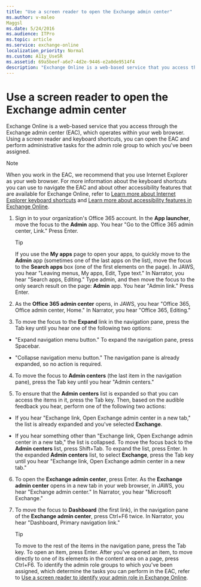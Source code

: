 ```yaml
---
title: "Use a screen reader to open the Exchange admin center"
ms.author: v-maleo
Maggsl
ms.date: 5/24/2016
ms.audience: ITPro
ms.topic: article
ms.service: exchange-online
localization_priority: Normal
ms.custom: A11y_UseSR
ms.assetid: 69a5beef-a6e7-4d2e-9446-e2a0de9514f4
description: "Exchange Online is a web-based service that you access through the Exchange admin center (EAC), which operates within your web browser. Using a screen reader and keyboard shortcuts, you can open the EAC and perform administrative tasks for the admin role group to which you've been assigned."
---
```


# Use a screen reader to open the Exchange admin center

Exchange Online is a web-based service that you access through the Exchange admin center (EAC), which operates within your web browser. Using a screen reader and keyboard shortcuts, you can open the EAC and perform administrative tasks for the admin role group to which you've been assigned.
  
> [!NOTE]
> When you work in the EAC, we recommend that you use Internet Explorer as your web browser. For more information about the keyboard shortcuts you can use to navigate the EAC and about other accessibility features that are available for Exchange Online, refer to [Learn more about Internet Explorer keyboard shortcuts](http://technet.microsoft.com/library/http://go.microsoft.com/fwlink/?LinkID=787614.aspx) and [Learn more about accessibility features in Exchange Online](http://technet.microsoft.com/library/XXX.aspx). 
  
1. Sign in to your organization's Office 365 account. In the **App launcher**, move the focus to the **Admin** app. You hear "Go to the Office 365 admin center, Link." Press Enter. 
    
    > [!TIP]
    > If you use the **My apps** page to open your apps, to quickly move to the **Admin** app (sometimes one of the last apps on the list), move the focus to the **Search apps** box (one of the first elements on the page). In JAWS, you hear "Leaving menus, My apps, Edit, Type text." In Narrator, you hear "Search apps, Editing." Type admin, and then move the focus to the only search result on the page: **Admin** app. You hear "Admin link." Press Enter. 
  
2. As the **Office 365 admin center** opens, in JAWS, you hear "Office 365, Office admin center, Home." In Narrator, you hear "Office 365, Editing." 
    
3. To move the focus to the **Expand** link in the navigation pane, press the Tab key until you hear one of the following two options: 
    
  - "Expand navigation menu button." To expand the navigation pane, press Spacebar.
    
  - "Collapse navigation menu button." The navigation pane is already expanded, so no action is required.
    
4. To move the focus to **Admin centers** (the last item in the navigation pane), press the Tab key until you hear "Admin centers." 
    
5. To ensure that the **Admin centers** list is expanded so that you can access the items in it, press the Tab key. Then, based on the audible feedback you hear, perform one of the following two actions: 
    
  - If you hear "Exchange link, Open Exchange admin center in a new tab," the list is already expanded and you've selected **Exchange**. 
    
  - If you hear something other than "Exchange link, Open Exchange admin center in a new tab," the list is collapsed. To move the focus back to the **Admin centers** list, press Shift+Tab. To expand the list, press Enter. In the expanded **Admin centers** list, to select **Exchange**, press the Tab key until you hear "Exchange link, Open Exchange admin center in a new tab." 
    
6. To open the **Exchange admin center**, press Enter. As the **Exchange admin center** opens in a new tab in your web browser, in JAWS, you hear "Exchange admin center." In Narrator, you hear "Microsoft Exchange." 
    
7. To move the focus to **Dashboard** (the first link), in the navigation pane of the **Exchange admin center**, press Ctrl+F6 twice. In Narrator, you hear "Dashboard, Primary navigation link." 
    
    > [!TIP]
    > To move to the rest of the items in the navigation pane, press the Tab key. To open an item, press Enter. After you've opened an item, to move directly to one of its elements in the content area on a page, press Ctrl+F6. To identify the admin role groups to which you've been assigned, which determine the tasks you can perform in the EAC, refer to [Use a screen reader to identify your admin role in Exchange Online](http://technet.microsoft.com/library/xxxx.aspx). 
  

